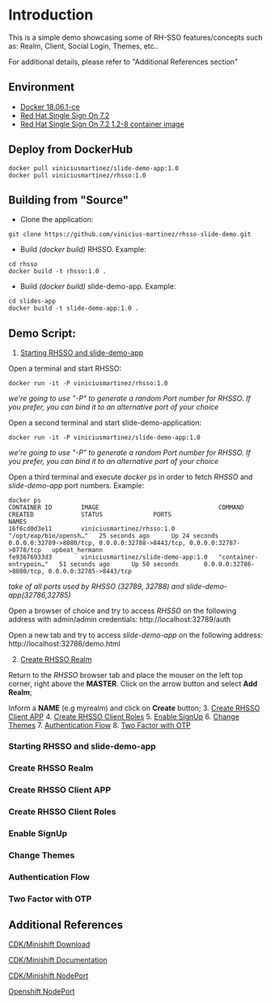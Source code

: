 # Introduction

This is a simple demo showcasing some of RH-SSO features/concepts such as: Realm, Client, Social Login, Themes, etc..

For additional details, please refer to "Additional References section"

## Environment

- [Docker 18.06.1-ce](https://docs.docker.com/install/)
- [Red Hat Single Sign On 7.2](https://access.redhat.com/documentation/en-us/red_hat_single_sign-on/7.2/)
- [Red Hat Single Sign On 7.2 1.2-8 container image](https://access.redhat.com/containers/?tab=security#/registry.access.redhat.com/redhat-sso-7/sso72-openshift/images/1.2-8.1539812404)

## Deploy from DockerHub
```
docker pull viniciusmartinez/slide-demo-app:1.0
docker pull viniciusmartinez/rhsso:1.0
```
## Building from "Source"

- Clone the application:
```
git clone https://github.com/vinicius-martinez/rhsso-slide-demo.git
```
- Build *(docker build)* RHSSO. Example:
```
cd rhsso
docker build -t rhsso:1.0 .
```
- Build *(docker build)* slide-demo-app. Example:
```
cd slides-app
docker build -t slide-demo-app:1.0 .
```

## Demo Script:

1. [Starting RHSSO and slide-demo-app](#demo-step-1)

Open a terminal and start RHSSO:
```
docker run -it -P viniciusmartinez/rhsso:1.0
```
*we're going to use "-P" to generate a random Port number for RHSSO. If you prefer, you can bind it to an alternative port of your choice*

Open a second terminal and start slide-demo-application:
```
docker run -it -P viniciusmartinez/slide-demo-app:1.0
```
*we're going to use "-P" to generate a random Port number for RHSSO. If you prefer, you can bind it to an alternative port of your choice*

Open a third terminal and execute *docker ps* in order to fetch *RHSSO* and *slide-demo-app* port numbers. Example:
```
docker ps
CONTAINER ID        IMAGE                                 COMMAND                  CREATED             STATUS              PORTS                                                                       NAMES
16f6cd0d3e11        viniciusmartinez/rhsso:1.0            "/opt/eap/bin/opensh…"   25 seconds ago      Up 24 seconds       0.0.0.0:32789->8080/tcp, 0.0.0.0:32788->8443/tcp, 0.0.0.0:32787->8778/tcp   upbeat_hermann
fe93676933d3        viniciusmartinez/slide-demo-app:1.0   "container-entrypoin…"   51 seconds ago      Up 50 seconds       0.0.0.0:32786->8080/tcp, 0.0.0.0:32785->8443/tcp
```
*take of all ports used by RHSSO (32789, 32788) and slide-demo-app(32786,32785)*

Open a browser of choice and try to access *RHSSO* on the following address with admin/admin credentials: http://localhost:32789/auth

Open a new tab and try to access *slide-demo-app* on the following address: http://localhost:32786/demo.html

2. [Create RHSSO Realm](#demo-step-2)

Return to the *RHSSO* browser tab and place the mouser on the left top corner, right above the **MASTER**. Click on the arrow button and select **Add Realm**;

Inform a **NAME** (e.g myrealm) and click on **Create** button;
3. [Create RHSSO Client APP](#demo-step-3)
4. [Create RHSSO Client Roles](#demo-step-4)
5. [Enable SignUp](#demo-step-5)
6. [Change Themes](#demo-step-6)
7. [Authentication Flow](#demo-step-7)
8. [Two Factor with OTP](#demo-step-8)

### Starting RHSSO and slide-demo-app <a name="demo-step-1"></a>
### Create RHSSO Realm <a name="demo-step-2"></a>
### Create RHSSO Client APP <a name="demo-step-3"></a>
### Create RHSSO Client Roles <a name="demo-step-4"></a>
### Enable SignUp <a name="demo-step-5"></a>
### Change Themes <a name="demo-step-6"></a>
### Authentication Flow <a name="demo-step-7"></a>
### Two Factor with OTP <a name="demo-step-8"></a>

## Additional References

[CDK/Minishift Download](https://developers.redhat.com/products/cdk/download/)

[CDK/Minishift Documentation](https://developers.redhat.com/products/cdk/docs-and-apis/)

[CDK/Minishift NodePort](https://access.redhat.com/documentation/en-us/red_hat_container_development_kit/3.6/html-single/getting_started_guide/#nodeport-services)

[Openshift NodePort](https://docs.openshift.com/container-platform/3.10/dev_guide/expose_service/expose_internal_ip_nodeport.html)
